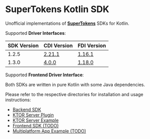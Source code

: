 # SuperTokens Kotlin SDK

Unofficial implementations of **[SuperTokens](https://github.com/supertokens/supertokens-core)** SDKs for Kotlin.

Supported **Driver Interfaces**: 

| SDK Version | CDI Version                                                      | FDI Version                                                      |
|-------------|------------------------------------------------------------------|------------------------------------------------------------------|
| 1.2.5       | [2.21.1](https://app.swaggerhub.com/apis/supertokens/CDI/2.21.1) | [1.16.1](https://app.swaggerhub.com/apis/supertokens/FDI/1.16.0) |
| 1.3.0       | [4.0.0](https://app.swaggerhub.com/apis/supertokens/CDI/4.0.0)   | [1.18.0](https://app.swaggerhub.com/apis/supertokens/FDI/1.18.0) |

Supported **Frontend Driver Interface**: 

Both SDKs are written in pure Kotlin with some Java dependencies.

Please refer to the respective directories for installation and usage instructions:

- [Backend SDK](https://github.com/Appstractive/supertokens-kt/tree/main/sdk/backend)
- [KTOR Server Plugin](https://github.com/Appstractive/supertokens-kt/tree/main/server/ktor)
- [KTOR Server Example](https://github.com/Appstractive/supertokens-kt/tree/main/examples/ktor-server)
- [Frontend SDK (TODO)](https://github.com/Appstractive/supertokens-kt/tree/main/sdk/frontend)
- [Multiplatform App Example (TODO)](https://github.com/Appstractive/supertokens-kt/tree/main/sdk/frontend)

